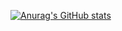 [![Anurag's GitHub stats](https://github-readme-stats.vercel.app/api?username=TylerRust-1&count_private=true&show_icons=true&theme=tokyonight)](https://github.com/anuraghazra/github-readme-stats)


<!--
**TylerRust-1/TylerRust-1** is a ✨ _special_ ✨ repository because its `README.md` (this file) appears on your GitHub profile.

Here are some ideas to get you started:

- 🔭 I’m currently working on ...
- 🌱 I’m currently learning ...
- 👯 I’m looking to collaborate on ...
- 🤔 I’m looking for help with ...
- 💬 Ask me about ...
- 📫 How to reach me: ...
- 😄 Pronouns: ...
- ⚡ Fun fact: ...
-->
